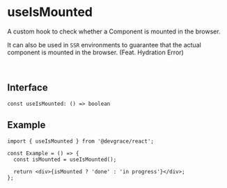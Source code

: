 # useIsMounted
A custom hook to check whether a Component is mounted in the browser. 

It can also be used in `SSR` environments to guarantee that the actual component is mounted in the browser. (Feat. Hydration Error)

<br />

## Interface
```tsx
const useIsMounted: () => boolean
```

## Example

```tsx
import { useIsMounted } from '@devgrace/react';

const Example = () => {
  const isMounted = useIsMounted();

  return <div>{isMounted ? 'done' : 'in progress'}</div>;
};
```